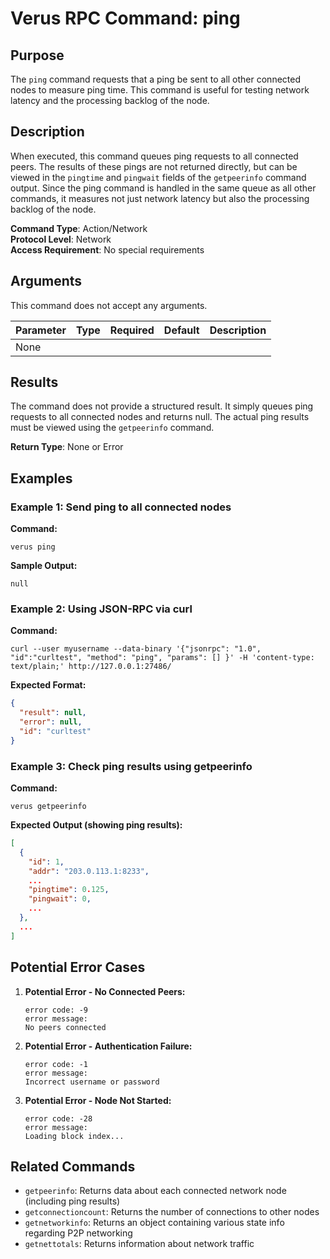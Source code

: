 # Verus RPC Command: ping

## Purpose
The `ping` command requests that a ping be sent to all other connected nodes to measure ping time. This command is useful for testing network latency and the processing backlog of the node.

## Description
When executed, this command queues ping requests to all connected peers. The results of these pings are not returned directly, but can be viewed in the `pingtime` and `pingwait` fields of the `getpeerinfo` command output. Since the ping command is handled in the same queue as all other commands, it measures not just network latency but also the processing backlog of the node.

**Command Type**: Action/Network  
**Protocol Level**: Network  
**Access Requirement**: No special requirements

## Arguments
This command does not accept any arguments.

| Parameter | Type | Required | Default | Description |
|-----------|------|----------|---------|-------------|
| None | | | | |

## Results
The command does not provide a structured result. It simply queues ping requests to all connected nodes and returns null. The actual ping results must be viewed using the `getpeerinfo` command.

**Return Type**: None or Error

## Examples

### Example 1: Send ping to all connected nodes

**Command:**
```
verus ping
```

**Sample Output:**
```
null
```

### Example 2: Using JSON-RPC via curl

**Command:**
```
curl --user myusername --data-binary '{"jsonrpc": "1.0", "id":"curltest", "method": "ping", "params": [] }' -H 'content-type: text/plain;' http://127.0.0.1:27486/
```

**Expected Format:**
```json
{
  "result": null,
  "error": null,
  "id": "curltest"
}
```

### Example 3: Check ping results using getpeerinfo

**Command:**
```
verus getpeerinfo
```

**Expected Output (showing ping results):**
```json
[
  {
    "id": 1,
    "addr": "203.0.113.1:8233",
    ...
    "pingtime": 0.125,
    "pingwait": 0,
    ...
  },
  ...
]
```

## Potential Error Cases

1. **Potential Error - No Connected Peers:**
   ```
   error code: -9
   error message:
   No peers connected
   ```

2. **Potential Error - Authentication Failure:**
   ```
   error code: -1
   error message:
   Incorrect username or password
   ```

3. **Potential Error - Node Not Started:**
   ```
   error code: -28
   error message:
   Loading block index...
   ```

## Related Commands
- `getpeerinfo`: Returns data about each connected network node (including ping results)
- `getconnectioncount`: Returns the number of connections to other nodes
- `getnetworkinfo`: Returns an object containing various state info regarding P2P networking
- `getnettotals`: Returns information about network traffic
